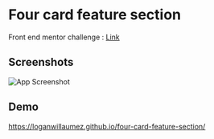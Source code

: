 # Four card feature section

Front end mentor challenge : [Link](https://www.frontendmentor.io/solutions/four-card-feature-section-sRD5qx-fo)


## Screenshots

![App Screenshot](https://user-images.githubusercontent.com/60406970/132396458-844cc51b-6f8a-41b0-9ab6-429696df2895.png)

  

  
## Demo

https://loganwillaumez.github.io/four-card-feature-section/

  
